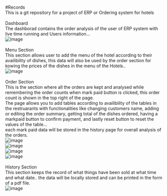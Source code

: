 #Records
<br>
This is a git repository for a project of ERP or Ordering system for hotels
<br>
<br>
Dashboard
<br>
The dashborad contains the order analysis of the user of ERP system with live time running and Users information...
<br>
![image](https://github.com/user-attachments/assets/0e3b3346-3b65-4ef4-8165-e153a25c2a06)
<br>
<br>
Menu Section
<br>
This section allows user to add the menu of the hotel according to their availibility of dishes, this data will also be used by the order section for kowing the prices of the dishes in the menu of the Hotels..
<br>
![image](https://github.com/user-attachments/assets/aa1a31e6-e62b-425f-8f72-2be74cfd51fb)
<br>
<br>
Order Section
<br>
This is the section where all the orders are kept and analysed while remembering the order counts when mark paid button is clicked, this order count is shown in the top right of the page.
<br>
The page allows you to add tables according to availibility of the tables in the restruarants with functionalities like changing customers name, adding or editing the order summary, getting total of the dishes ordered, having a markpaid button to confirm payment, and lastly reset button to reset the values of the table... 
<br>
each mark paid data will be stored in the history page for overall analysis of the orders.
<br>
![image](https://github.com/user-attachments/assets/2fda8099-15d9-4549-b972-4525bb180a39)
<br>
![image](https://github.com/user-attachments/assets/d347a948-87ad-4f72-90ff-c43a68a0a4e9)
<br>
![image](https://github.com/user-attachments/assets/fba0e134-7c5f-4f9e-80c2-573b8f74dcd2)
<br>
![image](https://github.com/user-attachments/assets/a5686eca-d8da-4432-8692-171c008ef2aa)
<br>
<br>
History Section
<br>
This section keeps the record of what things have been sold at what time and what date.. the data will be locally stored and can be printed in the form of a pdf file.
<br>
![image](https://github.com/user-attachments/assets/d944830d-f2aa-4a94-8104-a3bf49d21937)



